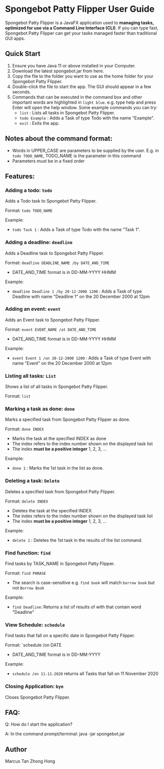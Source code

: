 # Spongebot Patty Flipper User Guide

Spongebot Patty Flipper is a JavaFX application used to **managing tasks, optimized for use via a Command Line Interface (CLI)**. If you can type fast, Spongebot Patty Flipper can get your tasks managed faster than traditional GUI apps.

## Quick Start

1. Ensure you have Java 11 or above installed in your Computer.
2. Download the latest spongebot.jar from here.
3. Copy the file to the folder you want to use as the home folder for your Spongebot Patty Flipper.
4. Double-click the file to start the app. The GUI should appear in a few seconds.
5. Commands that can be executed in the command box and other important words are highlighted in `light blue`. e.g. type help and press Enter will open the help window. Some example commands you can try:
   - `list` : Lists all tasks in Spongebot Patty Flipper.
   - `todo Example` : Adds a Task of type Todo with the name "Example".
   - `exit` : Exits the app.

## Notes about the command format:

* Words in UPPER_CASE are parameters to be supplied by the user. E.g. in `todo TODO_NAME`, TODO_NAME is the parameter in this command
* Parameters must be in a fixed order

## Features:

### Adding a todo: `todo` 

Adds a Todo task to Spongebot Patty Flipper.

Format: `todo TODO_NAME`

Example:

* `todo Task 1` : Adds a Task of type Todo with the name "Task 1".

### Adding a deadline: `deadline`

Adds a Deadline task to Spongebot Patty Flipper.

Format: `deadline DEADLINE_NAME /by DATE_AND_TIME`

* DATE_AND_TIME format is in DD-MM-YYYY HHMM

Example:

* `deadline Deadline 1 /by 20-12-2000 1200` : Adds a Task of type Deadline with name "Deadline 1" on the 20 December 2000 at 12pm

### Adding an event: `event`

Adds an Event task to Spongebot Patty Flipper.

Format:  `event EVENT_NAME /at DATE_AND_TIME`

* DATE_AND_TIME format is in DD-MM-YYYY HHMM

Example:

* `event Event 1 /on 20-12-2000 1200` : Adds a Task of type Event with name "Event" on the 20 December 2000 at 12pm

### Listing all tasks: `List`

Shows a list of all tasks in Spongebot Patty Flipper.

Format: `list`



### Marking a task as done: `done`

Marks a specified task from Spongebot Patty Flipper as done.

Format: `done INDEX`

* Marks the task at the specified INDEX as done
* The index refers to the index number shown on the displayed task list
* The index **must be a positive integer** 1, 2, 3, ...

Example:

* `done 1` : Marks the 1st task in the list as done.

### Deleting a task: `Delete`

Deletes a specified task from Spongebot Patty Flipper.

Format: `delete INDEX`

* Deletes the task at the specified INDEX
* The index refers to the index number shown on the displayed task list
* The index **must be a positive integer** 1, 2, 3, ...

Example:

* `delete 1` : Deletes the 1st task in the results of the list command.



### Find function: `find`

Find tasks by TASK_NAME in Spongebot Patty Flipper.

Format: `find PHRASE`

* The search is case-sensitive e.g. `find book` will match `borrow book` but not `Borrow Book`

Example:

* `find Deadline`: Returns a list of results of with that contain word "Deadline"

### View Schedule: `schedule`

Find tasks that fall on a specific date in Spongebot Patty Flipper.

Format: `schedule /on DATE

* DATE_AND_TIME format is in DD-MM-YYYY

Example:

* `schedule /on 11-11-2020` returns all Tasks that fall on 11 November 2020

### Closing Application: `bye`

Closes Spongebot Patty Flipper.



## FAQ:

Q: How do I start the application?

A: In the command prompt/terminal: java -jar spongebot.jar


## Author

Marcus Tan Zhong Hong
